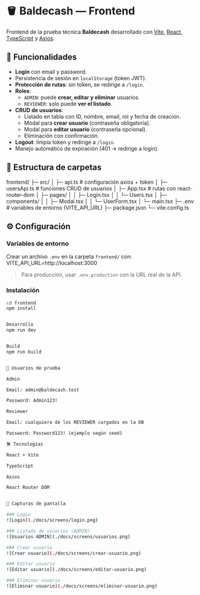 # 🪣 Baldecash — Frontend

Frontend de la prueba técnica **Baldecash** desarrollado con [Vite](https://vitejs.dev/), [React](https://react.dev/), [TypeScript](https://www.typescriptlang.org/) y [Axios](https://axios-http.com/).

## 🚀 Funcionalidades

- **Login** con email y password.  
- Persistencia de sesión en `localStorage` (token JWT).  
- **Protección de rutas**: sin token, se redirige a `/login`.  
- **Roles**:
  - `ADMIN`: puede **crear, editar y eliminar** usuarios.
  - `REVIEWER`: solo puede **ver el listado**.  
- **CRUD de usuarios**:
  - Listado en tabla con ID, nombre, email, rol y fecha de creación.
  - Modal para **crear usuario** (contraseña obligatoria).
  - Modal para **editar usuario** (contraseña opcional).
  - Eliminación con confirmación.  
- **Logout**: limpia token y redirige a `/login`.  
- Manejo automático de expiración (401 → redirige a login).

## 📂 Estructura de carpetas

frontend/
├─ src/
│ ├─ api.ts # configuración axios + token
│ ├─ usersApi.ts # funciones CRUD de usuarios
│ ├─ App.tsx # rutas con react-router-dom
│ ├─ pages/
│ │ ├─ Login.tsx
│ │ └─ Users.tsx
│ ├─ components/
│ │ ├─ Modal.tsx
│ │ └─ UserForm.tsx
│ └─ main.tsx
├─ .env # variables de entorno (VITE_API_URL)
├─ package.json
└─ vite.config.ts

## ⚙️ Configuración

### Variables de entorno
Crear un archivo `.env` en la carpeta `frontend/` con:
VITE_API_URL=http://localhost:3000



> Para producción, usar `.env.production` con la URL real de la API.

### Instalación
```bash
cd frontend
npm install


Desarrollo
npm run dev


Build
npm run build


🔑 Usuarios de prueba

Admin

Email: admin@baldecash.test

Password: Admin123!

Reviewer

Email: cualquiera de los REVIEWER cargados en la DB

Password: Password123! (ejemplo según seed)

🛠️ Tecnologías

React + Vite

TypeScript

Axios

React Router DOM


📸 Capturas de pantalla

### Login
![Login](./docs/screens/login.png)

### Listado de usuarios (ADMIN)
![Usuarios ADMIN](./docs/screens/usuarios.png)

### Crear usuario
![Crear usuario](./docs/screens/crear-usuario.png)

### Editar usuario
![Editar usuario](./docs/screens/editar-usuario.png)

### Eliminar usuario
![Eliminar usuario](./docs/screens/eliminar-usuario.png)
